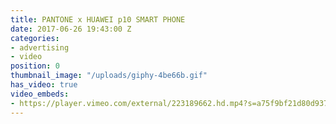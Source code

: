 ```yaml
---
title: PANTONE x HUAWEI p10 SMART PHONE
date: 2017-06-26 19:43:00 Z
categories:
- advertising
- video
position: 0
thumbnail_image: "/uploads/giphy-4be66b.gif"
has_video: true
video_embeds:
- https://player.vimeo.com/external/223189662.hd.mp4?s=a75f9bf21d80d9370967c2e82a609e8c1b665b56&profile_id=174
---
```


